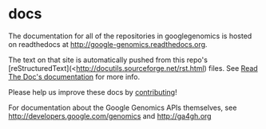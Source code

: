 docs
====

The documentation for all of the repositories in googlegenomics is hosted on readthedocs at http://google-genomics.readthedocs.org.

The text on that site is automatically pushed from this repo's 
[reStructuredText](<http://docutils.sourceforge.net/rst.html) files. See [Read The Doc's documentation](https://docs.readthedocs.org/en/latest/index.html) for more info.

Please help us improve these docs by [contributing](https://github.com/googlegenomics/docs/blob/master/CONTRIBUTING.rst)!

For documentation about the Google Genomics APIs themselves, see 
http://developers.google.com/genomics and http://ga4gh.org

